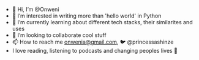 - 👋 Hi, I’m @Onweni
- 👀 I’m interested in writing more than 'hello world' in Python
- 🌱 I’m currently learning about different tech stacks, their similarites and uses
- 💞️ I’m looking to collaborate cool stuff
- 📫 How to reach me onwenia@gmail.com, 🐦 @princessashinze
- I love reading, listening to podcasts and changing peoples lives 🌈
